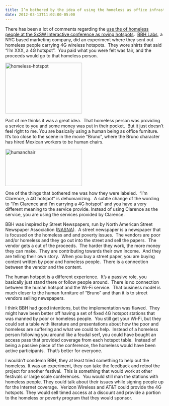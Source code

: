 ```yaml
---
title: I’m bothered by the idea of using the homeless as office infrastructure
date: 2012-03-13T11:02:00-05:00
---
```

There has been a lot of comments regarding the [use the of homeless people at the SxSW Interactive conference as roving hotspots](http://www.latimes.com/news/nation/nationnow/la-na-nn-texas-homeless-hotspot-20120312,0,5851125.story).  [BBH Labs](http://bbh-labs.com/), a NYC based marketing company, did an experiment where they sent out homeless people carrying 4G wireless hotspots.  They wore shirts that said “I’m XXX, a 4G hotspot”.  You paid what you were felt was fair, and the proceeds would go to that homeless person.

[<img loading="lazy" title="homeless-hotspot" border="0" alt="homeless-hotspot" src="https://i2.wp.com/lh3.ggpht.com/-X4AeaFgmS2s/T18pR4RsgyI/AAAAAAAAAlQ/ixP2c7VOe7I/homeless-hotspot_thumb.jpg?resize=244%2C161" width="244" height="161"   />](https://i0.wp.com/lh6.ggpht.com/-2iA1PiraD8M/T18pRqgYg5I/AAAAAAAAAlI/CWCBhByIuxE/s1600-h/homeless-hotspot%25255B2%25255D.jpg)

Part of me thinks it was a great idea.  That homeless person was providing a service to you and some money was put in their pocket.  But it just doesn’t feel right to me. You are basically using a human being as office furniture.  It’s too close to the scene in the movie “Bruno”, where the Bruno character has hired Mexican workers to be human chairs.

[<img loading="lazy" title="humanchair" border="0" alt="humanchair" src="https://i1.wp.com/lh6.ggpht.com/-vDL3MM6ZfC8/T18pSqB4Q9I/AAAAAAAAAlg/4LhW6ZRAjZg/humanchair_thumb.jpg?resize=244%2C118" width="244" height="118"   />](https://i1.wp.com/lh6.ggpht.com/-o6ZEpcwj3Vc/T18pSZuFgmI/AAAAAAAAAlY/43itdtN2YW4/s1600-h/humanchair%25255B2%25255D.jpg)

One of the things that bothered me was how they were labeled.  “I’m Clarence, a 4G hotspot” is dehumanizing.  A subtle change of the wording to “I’m Clarence and I’m carrying a 4G hotspot” and you have a very different meaning to the service provide. Instead of using Clarence as the service, you are using the services provided by Clarence.

BBH was inspired by Street Newspapers, run by North American Street Newspaper Association ([NASNA](http://www.nasna.org/)).  A street newspaper is a newspaper that is focused on the homeless and and poverty issues.  The vendors are poor and/or homeless and they go out into the street and sell the papers.  The vendor gets a cut of the proceeds.  The harder they work, the more money they can make.  They are contributing towards their own income.  And they are telling their own story.  When you buy a street paper, you are buying content written by poor and homeless people.  There is a connection between the vendor and the content.

The human hotspot is a different experience.  It’s a passive role, you basically just stand there or follow people around.  There is no connection between the human hotspot and the Wi-Fi service.  That business model is much closer to the human furniture of “Bruno” and than it is to street vendors selling newspapers.

I think BBH had good intentions, but the implementation was flawed.  They might have been better off having a set of fixed 4G hotspot stations that was manned by poor or homeless people.  You still get your Wi-Fi, but they could set a table with literature and presentations about how the poor and homeless are suffering and what we could to help.  Instead of a homeless person following you around like a feudal serf, you could have bought an access pass that provided coverage from each hotspot table.  Instead of being a passive piece of the conference, the homeless would have been active participants.  That’s better for everyone.

I wouldn’t condemn BBH, they at least tried something to help out the homeless. It was an experiment, they can take the feedback and retool the project for another festival.  This is something that would work at other festivals or large scale conferences.  You would still man the stations with homeless people. They could talk about their issues while signing people up for the Internet coverage.  Verizon Wireless and AT&T could provide the 4G hotspots. They would sell timed access at a discount and provide a portion to the homeless or poverty program that they would sponsor. 
